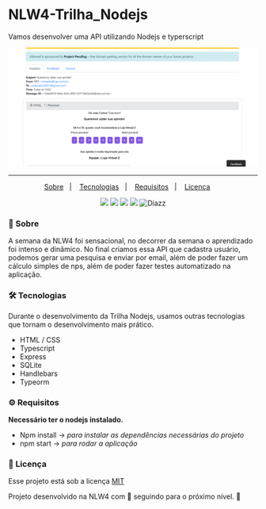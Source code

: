 # NLW4-Trilha_Nodejs
 Vamos desenvolver uma API utilizando Nodejs e typerscript
 
 <img alt="imagem da API" src="https://raw.githubusercontent.com/wevdiaz/NLW4-Trilha_Nodejs/main/img/survey.png">
 
 ---
 
 <p align="center">
  <a href="#speech_balloon-sobre">Sobre</a>&nbsp;&nbsp;&nbsp;|&nbsp;&nbsp;&nbsp;
  <a href="#hammer_and_wrench-tecnologias">Tecnologias</a>&nbsp;&nbsp;&nbsp;|&nbsp;&nbsp;&nbsp;
  <a href="#gear-requisitos">Requisitos</a>&nbsp;&nbsp;&nbsp;|&nbsp;&nbsp;&nbsp;
  <a href="#scroll-licença">Licença</a>&nbsp;&nbsp;&nbsp;&nbsp;&nbsp;&nbsp;  
</p>

<p align="center">
 
  <a>
    <img src="https://img.shields.io/github/repo-size/wevdiaz/NLW4-Trilha_Nodejs?color=%23B833FF%20">
  </a>
  
  <a>
   <img src="https://img.shields.io/github/license/wevdiaz/NLW4-Trilha_Nodejs?color=%23B833FF%20">
  </a>
  
  <a>
   <img src="https://img.shields.io/github/languages/count/wevdiaz/NLW4-Trilha_Nodejs?color=%23B833FF%20">
  </a>
  
  <a>
   <img src="https://img.shields.io/github/last-commit/wevdiaz/NLW4-Trilha_Nodejs?color=%23B833FF%20">
  </a>
  
  <a>
  <img alt="Diazz" src="https://img.shields.io/badge/made%20by-Diazz-NLW4?color=%23B833FF%20">
 </a>
  
 
  
</p>
 
 ### :speech_balloon: Sobre
 
 A semana da NLW4 foi sensacional, no decorrer da semana o aprendizado foi intenso e dinâmico. No final criamos essa API que cadastra usuário, podemos gerar uma pesquisa e enviar por email, além de poder fazer um cálculo simples de nps, além de poder fazer testes automatizado na aplicação.
 
 
 ### :hammer_and_wrench: Tecnologias
 
 Durante o desenvolvimento da Trilha Nodejs, usamos outras tecnologias que tornam o desenvolvimento mais prático.
 
 * HTML / CSS
 * Typescript
 * Express
 * SQLite
 * Handlebars
 * Typeorm


### :gear: Requisitos

**Necessário ter o nodejs instalado.**

* Npm install -> *para instalar as dependências necessárias do projeto*
* npm start -> *para rodar a aplicação*
 
 
 
 ### :scroll: Licença
 
 Esse projeto está sob a licença [MIT](https://github.com/wevdiaz/NLW4-Trilha_Nodejs/blob/main/LICENSE)
 
 Projeto desenvolvido na NLW4 com :blue_heart: seguindo para o próximo nível. :rocket:
